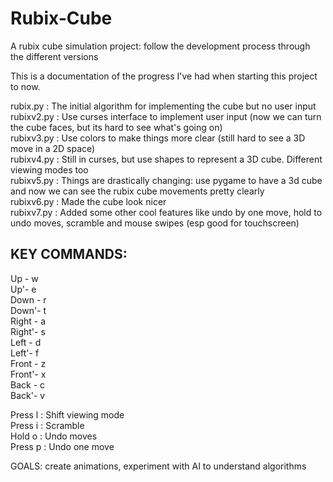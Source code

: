# Rubix-Cube
A rubix cube simulation project: follow the development process through the different versions

This is a documentation of the progress I've had when starting this project to now. 

rubix.py : The initial algorithm for implementing the cube but no user input  
rubixv2.py : Use curses interface to implement user input (now we can turn the cube faces, but its hard to see what's going on)  
rubixv3.py : Use colors to make things more clear (still hard to see a 3D move in a 2D space)  
rubixv4.py : Still in curses, but use shapes to represent a 3D cube. Different viewing modes too  
rubixv5.py : Things are drastically changing: use pygame to have a 3d cube and now we can see the rubix cube movements pretty clearly  
rubixv6.py : Made the cube look nicer  
rubixv7.py : Added some other cool features like undo by one move, hold to undo moves, scramble and mouse swipes (esp good for touchscreen)  


## KEY COMMANDS:

Up - w  
Up'- e  
Down - r  
Down'- t  
Right - a  
Right'- s  
Left - d  
Left'- f  
Front - z  
Front'- x  
Back - c  
Back'- v  

Press l : Shift viewing mode  
Press i : Scramble  
Hold o : Undo moves  
Press p : Undo one move  
  






GOALS: create animations, experiment with AI to understand algorithms
